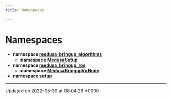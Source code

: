 ```yaml
---
title: Namespaces

---
```


# Namespaces




* **namespace [medusa_bringup_algorithms](/medusa_base/api/markdown/medusa_bringup/Namespaces/namespacemedusa__bringup__algorithms/)** 
    * **namespace [MedusaSetup](/medusa_base/api/markdown/medusa_bringup/Namespaces/namespacemedusa__bringup__algorithms_1_1MedusaSetup/)** 
* **namespace [medusa_bringup_ros](/medusa_base/api/markdown/medusa_bringup/Namespaces/namespacemedusa__bringup__ros/)** 
    * **namespace [MedusaBringupVxNode](/medusa_base/api/markdown/medusa_bringup/Namespaces/namespacemedusa__bringup__ros_1_1MedusaBringupVxNode/)** 
* **namespace [setup](/medusa_base/api/markdown/medusa_bringup/Namespaces/namespacesetup/)** 



-------------------------------

Updated on 2022-05-30 at 08:04:26 +0000
